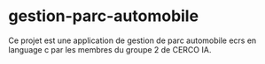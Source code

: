 # gestion-parc-automobile
Ce projet est une application de gestion de parc automobile ecrs en language c par les membres du groupe 2 de CERCO IA.
